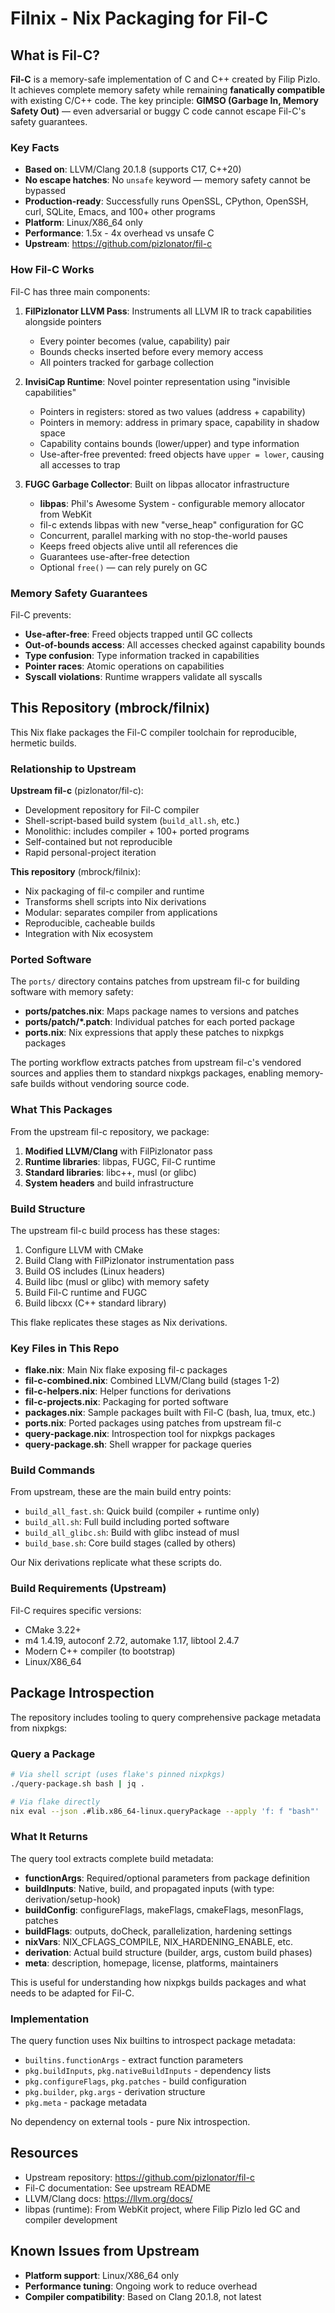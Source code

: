 # Filnix - Nix Packaging for Fil-C

## What is Fil-C?

**Fil-C** is a memory-safe implementation of C and C++ created by Filip Pizlo. It achieves complete memory safety while remaining **fanatically compatible** with existing C/C++ code. The key principle: **GIMSO (Garbage In, Memory Safety Out)** — even adversarial or buggy C code cannot escape Fil-C's safety guarantees.

### Key Facts

- **Based on**: LLVM/Clang 20.1.8 (supports C17, C++20)
- **No escape hatches**: No `unsafe` keyword — memory safety cannot be bypassed
- **Production-ready**: Successfully runs OpenSSL, CPython, OpenSSH, curl, SQLite, Emacs, and 100+ other programs
- **Platform**: Linux/X86_64 only
- **Performance**: 1.5x - 4x overhead vs unsafe C
- **Upstream**: https://github.com/pizlonator/fil-c

### How Fil-C Works

Fil-C has three main components:

1. **FilPizlonator LLVM Pass**: Instruments all LLVM IR to track capabilities alongside pointers
   - Every pointer becomes (value, capability) pair
   - Bounds checks inserted before every memory access
   - All pointers tracked for garbage collection

2. **InvisiCap Runtime**: Novel pointer representation using "invisible capabilities"
   - Pointers in registers: stored as two values (address + capability)
   - Pointers in memory: address in primary space, capability in shadow space
   - Capability contains bounds (lower/upper) and type information
   - Use-after-free prevented: freed objects have `upper = lower`, causing all accesses to trap

3. **FUGC Garbage Collector**: Built on libpas allocator infrastructure
   - **libpas**: Phil's Awesome System - configurable memory allocator from WebKit
   - fil-c extends libpas with new "verse_heap" configuration for GC
   - Concurrent, parallel marking with no stop-the-world pauses
   - Keeps freed objects alive until all references die
   - Guarantees use-after-free detection
   - Optional `free()` — can rely purely on GC

### Memory Safety Guarantees

Fil-C prevents:
- **Use-after-free**: Freed objects trapped until GC collects
- **Out-of-bounds access**: All accesses checked against capability bounds
- **Type confusion**: Type information tracked in capabilities
- **Pointer races**: Atomic operations on capabilities
- **Syscall violations**: Runtime wrappers validate all syscalls

## This Repository (mbrock/filnix)

This Nix flake packages the Fil-C compiler toolchain for reproducible, hermetic builds.

### Relationship to Upstream

**Upstream fil-c** (pizlonator/fil-c):
- Development repository for Fil-C compiler
- Shell-script-based build system (`build_all.sh`, etc.)
- Monolithic: includes compiler + 100+ ported programs
- Self-contained but not reproducible
- Rapid personal-project iteration

**This repository** (mbrock/filnix):
- Nix packaging of fil-c compiler and runtime
- Transforms shell scripts into Nix derivations
- Modular: separates compiler from applications
- Reproducible, cacheable builds
- Integration with Nix ecosystem

### Ported Software

The `ports/` directory contains patches from upstream fil-c for building software with memory safety:

- **ports/patches.nix**: Maps package names to versions and patches
- **ports/patch/*.patch**: Individual patches for each ported package
- **ports.nix**: Nix expressions that apply these patches to nixpkgs packages

The porting workflow extracts patches from upstream fil-c's vendored sources and applies them to standard nixpkgs packages, enabling memory-safe builds without vendoring source code.

### What This Packages

From the upstream fil-c repository, we package:

1. **Modified LLVM/Clang** with FilPizlonator pass
2. **Runtime libraries**: libpas, FUGC, Fil-C runtime
3. **Standard libraries**: libc++, musl (or glibc)
4. **System headers** and build infrastructure

### Build Structure

The upstream fil-c build process has these stages:

1. Configure LLVM with CMake
2. Build Clang with FilPizlonator instrumentation pass
3. Build OS includes (Linux headers)
4. Build libc (musl or glibc) with memory safety
5. Build Fil-C runtime and FUGC
6. Build libcxx (C++ standard library)

This flake replicates these stages as Nix derivations.

### Key Files in This Repo

- **flake.nix**: Main Nix flake exposing fil-c packages
- **fil-c-combined.nix**: Combined LLVM/Clang build (stages 1-2)
- **fil-c-helpers.nix**: Helper functions for derivations
- **fil-c-projects.nix**: Packaging for ported software
- **packages.nix**: Sample packages built with Fil-C (bash, lua, tmux, etc.)
- **ports.nix**: Ported packages using patches from upstream fil-c
- **query-package.nix**: Introspection tool for nixpkgs packages
- **query-package.sh**: Shell wrapper for package queries

### Build Commands

From upstream, these are the main build entry points:

- `build_all_fast.sh`: Quick build (compiler + runtime only)
- `build_all.sh`: Full build including ported software
- `build_all_glibc.sh`: Build with glibc instead of musl
- `build_base.sh`: Core build stages (called by others)

Our Nix derivations replicate what these scripts do.

### Build Requirements (Upstream)

Fil-C requires specific versions:
- CMake 3.22+
- m4 1.4.19, autoconf 2.72, automake 1.17, libtool 2.4.7
- Modern C++ compiler (to bootstrap)
- Linux/X86_64

## Package Introspection

The repository includes tooling to query comprehensive package metadata from nixpkgs:

### Query a Package

```bash
# Via shell script (uses flake's pinned nixpkgs)
./query-package.sh bash | jq .

# Via flake directly
nix eval --json .#lib.x86_64-linux.queryPackage --apply 'f: f "bash"'
```

### What It Returns

The query tool extracts complete build metadata:

- **functionArgs**: Required/optional parameters from package definition
- **buildInputs**: Native, build, and propagated inputs (with type: derivation/setup-hook)
- **buildConfig**: configureFlags, makeFlags, cmakeFlags, mesonFlags, patches
- **buildFlags**: outputs, doCheck, parallelization, hardening settings
- **nixVars**: NIX_CFLAGS_COMPILE, NIX_HARDENING_ENABLE, etc.
- **derivation**: Actual build structure (builder, args, custom build phases)
- **meta**: description, homepage, license, platforms, maintainers

This is useful for understanding how nixpkgs builds packages and what needs to be adapted for Fil-C.

### Implementation

The query function uses Nix builtins to introspect package metadata:
- `builtins.functionArgs` - extract function parameters
- `pkg.buildInputs`, `pkg.nativeBuildInputs` - dependency lists
- `pkg.configureFlags`, `pkg.patches` - build configuration
- `pkg.builder`, `pkg.args` - derivation structure
- `pkg.meta` - package metadata

No dependency on external tools - pure Nix introspection.

## Resources

- Upstream repository: https://github.com/pizlonator/fil-c
- Fil-C documentation: See upstream README
- LLVM/Clang docs: https://llvm.org/docs/
- libpas (runtime): From WebKit project, where Filip Pizlo led GC and compiler development

## Known Issues from Upstream

- **Platform support**: Linux/X86_64 only
- **Performance tuning**: Ongoing work to reduce overhead
- **Compiler compatibility**: Based on Clang 20.1.8, not latest
